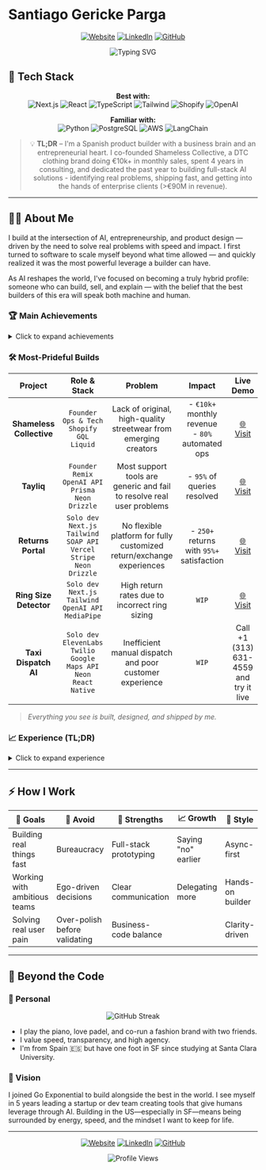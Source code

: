 # Santiago Gericke Parga

<div align="center">

[![Website](https://img.shields.io/badge/Website-santiago--gericke.dev-2ea44f)](https://www.santiago-gericke.dev)
[![LinkedIn](https://img.shields.io/badge/LinkedIn-Connect-blue)](https://www.linkedin.com/in/santiago-gericke-parga/)
[![GitHub](https://img.shields.io/badge/GitHub-Follow-lightgrey)](https://github.com/gericke98)

<img src="https://readme-typing-svg.herokuapp.com?font=Fira+Code&weight=500&size=40&pause=1000&color=2EA44F&center=true&vCenter=true&width=600&height=100&lines=Product+Builder;AI+Enthusiast;Full-Stack+Developer;Entrepreneur" alt="Typing SVG" />

</div>

## 🚀 Tech Stack

<div align="center">

**Best with:**  
![Next.js](https://img.shields.io/badge/Next.js-black?style=for-the-badge&logo=next.js&logoColor=white)
![React](https://img.shields.io/badge/React-20232A?style=for-the-badge&logo=react&logoColor=61DAFB)
![TypeScript](https://img.shields.io/badge/TypeScript-007ACC?style=for-the-badge&logo=typescript&logoColor=white)
![Tailwind](https://img.shields.io/badge/Tailwind_CSS-38B2AC?style=for-the-badge&logo=tailwind-css&logoColor=white)
![Shopify](https://img.shields.io/badge/Shopify-7AB55C?style=for-the-badge&logo=Shopify&logoColor=white)
![OpenAI](https://img.shields.io/badge/OpenAI-412991?style=for-the-badge&logo=openai&logoColor=white)

**Familiar with:**  
![Python](https://img.shields.io/badge/Python-3776AB?style=for-the-badge&logo=python&logoColor=white)
![PostgreSQL](https://img.shields.io/badge/PostgreSQL-316192?style=for-the-badge&logo=postgresql&logoColor=white)
![AWS](https://img.shields.io/badge/Amazon_AWS-232F3E?style=for-the-badge&logo=amazon-aws&logoColor=white)
![LangChain](https://img.shields.io/badge/LangChain-FF6B6B?style=for-the-badge&logo=langchain&logoColor=white)

</div>

<div align="center">

> 💡 **TL;DR** – I'm a Spanish product builder with a business brain and an entrepreneurial heart. I co-founded Shameless Collective, a DTC clothing brand doing €10k+ in monthly sales, spent 4 years in consulting, and dedicated the past year to building full-stack AI solutions - identifying real problems, shipping fast, and getting into the hands of enterprise clients (>€90M in revenue).

</div>

---

## 👨‍💻 About Me

I build at the intersection of AI, entrepreneurship, and product design — driven by the need to solve real problems with speed and impact. I first turned to software to scale myself beyond what time allowed — and quickly realized it was the most powerful leverage a builder can have.

As AI reshapes the world, I've focused on becoming a truly hybrid profile: someone who can build, sell, and explain — with the belief that the best builders of this era will speak both machine and human.

### 🏆 Main Achievements

<details>
<summary>Click to expand achievements</summary>

- **Shameless Collective.** Co-founded a DTC fashion brand, scaled to €10k+/month. Automated all ops — from order processing to invoicing and logistics — with custom-built tools.
- **Returns Portal.** Built a fully-automated returns portal for Shameless, integrating Shopify, Correos (shipping), and Stripe. Processed 250+ returns/exchanges with highly positive user feedback.
- **Tayliq.** Built an AI-native customer support app for Shopify brands. Currently validating with early users and in talks with a €90M+ fashion brand.
- **Ring Size Detection App.** Computer vision tool to estimate ring sizes from hand photos. Built for a jewelry brand with €500k+ annual revenue (currently in validation).
- **Taxi Dispatch AI System.** Voice-powered dispatch platform for a Radiotaxi company — includes a driver app, geolocation tracking, and AI call handling (in progress).

</details>

### 🛠️ Most-Prideful Builds

<div align="center">

|         Project          |                                            Role & Stack                                            |                                Problem                                |                       Impact                       |                        Live Demo                        |
| :----------------------: | :------------------------------------------------------------------------------------------------: | :-------------------------------------------------------------------: | :------------------------------------------------: | :-----------------------------------------------------: |
| **Shameless Collective** |                       `Founder`<br>`Ops & Tech`<br>`Shopify GQL`<br>`Liquid`                       |   Lack of original, high-quality streetwear from emerging creators    | - `€10k+` monthly revenue<br>- `80%` automated ops |       [🌐 Visit](https://shamelesscollective.com)       |
|        **Tayliq**        |              `Founder`<br>`Remix`<br>`OpenAI API`<br>`Prisma`<br>`Neon`<br>`Drizzle`               | Most support tools are generic and fail to resolve real user problems |            - `95%` of queries resolved             |       [🌐 Visit](https://shamelesscollective.com)       |
|    **Returns Portal**    | `Solo dev`<br>`Next.js`<br>`Tailwind`<br>`SOAP API`<br>`Vercel`<br>`Stripe`<br>`Neon`<br>`Drizzle` | No flexible platform for fully customized return/exchange experiences |     - `250+` returns with `95%+` satisfaction      | [🌐 Visit](https://www.shamelesscollective-returns.com) |
|  **Ring Size Detector**  |                `Solo dev`<br>`Next.js`<br>`Tailwind`<br>`OpenAI API`<br>`MediaPipe`                |            High return rates due to incorrect ring sizing             |                       `WIP`                        |        [🌐 Visit](https://tayliqsize.vercel.app)        |
|   **Taxi Dispatch AI**   |      `Solo dev`<br>`ElevenLabs`<br>`Twilio`<br>`Google Maps API`<br>`Neon`<br>`React Native`       |       Inefficient manual dispatch and poor customer experience        |                       `WIP`                        |         Call +1 (313) 631-4559 and try it live          |

</div>

> _Everything you see is built, designed, and shipped by me._

### 📈 Experience (TL;DR)

<details>
<summary>Click to expand experience</summary>

- **CEO / Co-founder – Tayliq** – _2025–present._ Building a customer support platform for DTC brands. Currently in talks to deploy with a €90M+ fashion brand.
- **Co-founder – Shameless Collective** – _2016–present._ Bootstrapped DTC fashion brand, now operating at €10k+ monthly revenue.
- **Senior Data Associate – Monstarlab / Metyis** – _2022–2025._ Led the development of advanced analytics and forecasting models for global F&B clients.
- **Industrial Engineering & MBA** – ICAI / ICADE
- 20+ side projects across full-stack & AI product building

</details>

---

## ⚡ How I Work

<div align="center">

| 🎯 Goals                     | 🚫 Avoid                      | 💪 Strengths           | 📈 Growth           | 🎨 Style         |
| ---------------------------- | ----------------------------- | ---------------------- | ------------------- | ---------------- |
| Building real things fast    | Bureaucracy                   | Full-stack prototyping | Saying "no" earlier | Async-first      |
| Working with ambitious teams | Ego-driven decisions          | Clear communication    | Delegating more     | Hands-on builder |
| Solving real user pain       | Over-polish before validating | Business-code balance  |                     | Clarity-driven   |

</div>

---

## 🎯 Beyond the Code

### 🎹 Personal

<div align="center">

<img src="https://github-readme-streak-stats.herokuapp.com/?user=santigericke&theme=radical" alt="GitHub Streak" />

</div>

- I play the piano, love padel, and co-run a fashion brand with two friends.
- I value speed, transparency, and high agency.
- I'm from Spain 🇪🇸 but have one foot in SF since studying at Santa Clara University.

### 🌟 Vision

I joined Go Exponential to build alongside the best in the world. I see myself in 5 years leading a startup or dev team creating tools that give humans leverage through AI. Building in the US—especially in SF—means being surrounded by energy, speed, and the mindset I want to keep for life.

---

<div align="center">

[![Website](https://img.shields.io/badge/Website-santiago--gericke.dev-2ea44f)](https://www.santiago-gericke.dev)
[![LinkedIn](https://img.shields.io/badge/LinkedIn-Connect-blue)](https://www.linkedin.com/in/santiago-gericke-parga/)
[![GitHub](https://img.shields.io/badge/GitHub-Follow-lightgrey)](https://github.com/santigericke)

<img src="https://komarev.com/ghpvc/?username=santigericke&style=flat-square&color=blue" alt="Profile Views"/>

</div>
